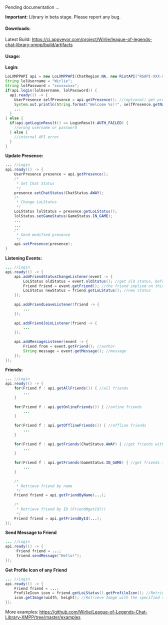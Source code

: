 Pending documentation ...

**Important:** Library in beta stage. Please report any bug.

#### Downloads:
Latest Build: https://ci.appveyor.com/project/Wirlie/league-of-legends-chat-library-xmpp/build/artifacts
#### Usage:
**Login:**
```JAVA
LoLXMPPAPI api = new LoLXMPPAPI(ChatRegion.NA, new RiotAPI("RGAPI-XXX-XXX-XXX-XXX-XXX"));
String lolUsername = "Wirlie";
String lolPassword = "xxxxxxxxx";
if(api.login(lolUsername, lolPassword)) {
  api.ready(() -> {
    UserPresence selfPresence = api.getPresence(); //(optional) get presence
    System.out.println(String.format("Welcome %s!!", selfPresence.getName());
    ...
  }
} else {
  if(api.getLoginResult() == LoginResult.AUTH_FAILED) {
    //wrong username or password
  } else {
    //internal API error
  }
}
```
**Update Presence:**
```JAVA
... //Login
api.ready(() -> {
    UserPresence presence = api.getPresence();
    /*
     * Set Chat Status
     */
    presence.setChatStatus(ChatStatus.AWAY);
    /*
     * Change LoLStatus
     */
    LoLStatus lolStatus = presence.getLoLStatus();
    lolStatus.setGameStatus(GameStatus.IN_GAME);
    ...
    ...
    /*
     * Send modified presence
     */
    api.setPresence(presence);
}
```
**Listening Events:**
```JAVA
... //Login
api.ready(() -> {
    api.addFriendStatusChangeListener(event -> {
        LoLStatus oldStatus = event.oldStatus(); //get old status, before event
        Friend friend = event.getFriend(); //the friend implied on this event
        LoLStatus newStatus = friend.getLoLStatus(); //new status
    });
    
    api.addFriendLeaveListener(friend -> {
        ...
    });
    
    api.addFriendJoinListener(friend -> {
        ...
    });
    
    api.addMessageListener(event -> {
        Friend from = event.getFriend(); //author
        String message = event.getMessage(); //message
    });
});
```
**Friends:**
```JAVA
... //Login
api.ready(() -> {
    for(Friend f : api.getAllFriends()) { //all friends
        ...
    }
    
    for(Friend f : api.getOnlineFriends()) { //online friends
        ...
    }
    
    for(Friend f : api.getOfflineFriends()) { //offline friends
        ...
    }
    
    for(Friend f : api.getFriends(ChatStatus.AWAY) { //get friends with away status
        ...
    }
    
    for(Friend f : api.getFriends(GameStatus.IN_GAME) { //get friends in game
        ...
    }
    
    /*
     * Retrieve friend by name
     */
    Friend friend = api.getFriendByName(...);
    
    /*
     * Retrieve friend by ID (Friend#getId())
     */
    Friend friend = api.getFriendById(...);
});
```
**Send Message to Friend**
```JAVA
... //Login
api.ready(() -> {
     Friend friend = ...;
     friend.sendMessage("Hello!");
});
```
**Get Profile Icon of any Friend**
```JAVA
... //Login
api.ready(() -> {
    Friend friend = ...;
    ProfileIcon icon = friend.getLoLStatus().getProfileIcon(); //Retrieve Profile Icon
    icon.getImage(width, height); //Retrieve Image with the specified size
});
```
More examples: https://github.com/Wirlie/League-of-Legends-Chat-Library-XMPP/tree/master/examples
